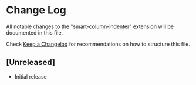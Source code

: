 # Change Log
All notable changes to the "smart-column-indenter" extension will be documented in this file.

Check [Keep a Changelog](http://keepachangelog.com/) for recommendations on how to structure this file.

## [Unreleased]
- Initial release
